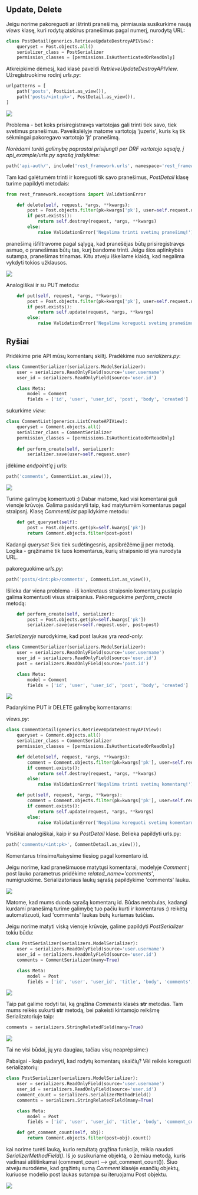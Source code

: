 ## Update, Delete

Jeigu norime pakoreguoti ar ištrinti pranešimą, pirmiausia susikurkime naują *views* klasę, kuri rodytų atskirus pranešimus pagal numerį, nurodytą URL:

```python
class PostDetail(generics.RetrieveUpdateDestroyAPIView):
    queryset = Post.objects.all()
    serializer_class = PostSerializer
    permission_classes = [permissions.IsAuthenticatedOrReadOnly]
```

Atkreipkime dėmesį, kad klasė paveldi *RetrieveUpdateDestroyAPIView*. Užregistruokime rodinį *urls.py*:

```python
urlpatterns = [
    path('posts', PostList.as_view()),
    path('posts/<int:pk>', PostDetail.as_view()),
]
```
![](delete_post1.png)

Problema - bet koks prisiregistravęs vartotojas gali trinti tiek savo, tiek svetimus pranešimus. Paveikslėlyje matome vartotoją 'juzeris', kuris ką tik sėkmingai pakoregavo vartotojo 'jt' pranešimą. 

*Norėdami turėti galimybę paprastai prisijungti per DRF vartotojo sąsają, į api_example/urls.py sąrašą įrašykime:*

```python
path('api-auth/', include('rest_framework.urls', namespace='rest_framework'))
```

Tam kad galėtumėm trinti ir koreguoti tik savo pranešimus, *PostDetail* klasę turime papildyti metodais:

```python
from rest_framework.exceptions import ValidationError

    def delete(self, request, *args, **kwargs):
        post = Post.objects.filter(pk=kwargs['pk'], user=self.request.user)
        if post.exists():
            return self.destroy(request, *args, **kwargs)
        else:
            raise ValidationError('Negalima trinti svetimų pranešimų!')
```

pranešimą išfiltravome pagal sąlygą, kad pranešėjas būtų prisiregistravęs asmuo, o pranešimas būtų tas, kurį bandome trinti. Jeigu šios aplinkybės sutampa, pranešimas trinamas. Kitu atveju iškeliame klaidą, kad negalima vykdyti tokios užklausos. 

![](negalima1.png)

Analogiškai ir su PUT metodu:

```python
    def put(self, request, *args, **kwargs):
        post = Post.objects.filter(pk=kwargs['pk'], user=self.request.user)
        if post.exists():
            return self.update(request, *args, **kwargs)
        else:
            raise ValidationError('Negalima koreguoti svetimų pranešimų!')
```

## Ryšiai

Pridėkime prie API mūsų komentarų skiltį. Pradėkime nuo *serializers.py*:

```python
class CommentSerializer(serializers.ModelSerializer):
    user = serializers.ReadOnlyField(source='user.username')
    user_id = serializers.ReadOnlyField(source='user.id')

    class Meta:
        model = Comment
        fields = ['id', 'user', 'user_id', 'post', 'body', 'created']
```

sukurkime *view*:

```python
class CommentList(generics.ListCreateAPIView):
    queryset = Comment.objects.all()
    serializer_class = CommentSerializer
    permission_classes = [permissions.IsAuthenticatedOrReadOnly]
    
    def perform_create(self, serializer):
        serializer.save(user=self.request.user)
```

įdėkime *endpoint'ą* į *urls*:

```python
path('comments', CommentList.as_view()),
```

![](comments1.png)

Turime galimybę komentuoti :)
Dabar matome, kad visi komentarai guli vienoje krūvoje. Galima pasidaryti taip, kad matytumėm komentarus pagal straipsnį. Klasę *CommentList* papildykime metodu:

```python
    def get_queryset(self):
        post = Post.objects.get(pk=self.kwargs['pk'])
        return Comment.objects.filter(post=post)
```
Kadangi *queryset* šiek tiek sudėtingesnis, apsibrėžėme jį per metodą. Logika - grąžiname tik tuos komentarus, kurių straipsnio id yra nurodyta URL.

pakoreguokime *urls.py*:

```python
path('posts/<int:pk>/comments', CommentList.as_view()),
```

Išlieka dar viena problema - iš konkretaus straipsnio komentarų puslapio galima komentuoti visus straipsnius. Pakoreguokime *perform_create* metodą:

```python
    def perform_create(self, serializer):
        post = Post.objects.get(pk=self.kwargs['pk'])
        serializer.save(user=self.request.user, post=post)
```

*Serializeryje* nurodykime, kad post laukas yra *read-only*:

```python
class CommentSerializer(serializers.ModelSerializer):
    user = serializers.ReadOnlyField(source='user.username')
    user_id = serializers.ReadOnlyField(source='user.id')
    post = serializers.ReadOnlyField(source='post.id')

    class Meta:
        model = Comment
        fields = ['id', 'user', 'user_id', 'post', 'body', 'created']
```

![](comments2.png)

Padarykime PUT ir DELETE galimybę komentarams:

*views.py*:

```python
class CommentDetail(generics.RetrieveUpdateDestroyAPIView):
    queryset = Comment.objects.all()
    serializer_class = CommentSerializer
    permission_classes = [permissions.IsAuthenticatedOrReadOnly]

    def delete(self, request, *args, **kwargs):
        comment = Comment.objects.filter(pk=kwargs['pk'], user=self.request.user)
        if comment.exists():
            return self.destroy(request, *args, **kwargs)
        else:
            raise ValidationError('Negalima trinti svetimų komentarų!')

    def put(self, request, *args, **kwargs):
        comment = Comment.objects.filter(pk=kwargs['pk'], user=self.request.user)
        if comment.exists():
            return self.update(request, *args, **kwargs)
        else:
            raise ValidationError('Negalima koreguoti svetimų komentarų!')
```

Visiškai analogiškai, kaip ir su *PostDetail* klase. Belieka papildyti urls.py:

```python
path('comments/<int:pk>', CommentDetail.as_view()),
```

Komentarus trinsime/taisysime tiesiog pagal komentaro id.

Jeigu norime, kad pranešimuose matytųsi komentarai, modelyje *Comment* į post lauko parametrus pridėkime *related_name='comments'*, numigruokime. Serializatoriaus laukų sąrašą papildykime 'comments' lauku.

![](comments3.png)

Matome, kad mums duoda sąrašą komentarų id. Būdas netobulas, kadangi kurdami pranešimą turime galimybę tuo pačiu kurti ir komentarus :) reikėtų automatizuoti, kad 'comments' laukas būtų kuriamas tuščias. 

Jeigu norime matyti viską vienoje krūvoje, galime papildyti *PostSerializer* tokiu būdu:

```python
class PostSerializer(serializers.ModelSerializer):
    user = serializers.ReadOnlyField(source='user.username')
    user_id = serializers.ReadOnlyField(source='user.id')
    comments = CommentSerializer(many=True)

    class Meta:
        model = Post
        fields = ['id', 'user', 'user_id', 'title', 'body', 'comments', 'created']
```

![](comments4.png)

Taip pat galime rodyti tai, ką grąžina *Comments* klasės __str__ metodas.
Tam mums reikės sukurti __str__ metodą, bei pakeisti kintamojo reikšmę Serializatoriuje taip:

```python
comments = serializers.StringRelatedField(many=True)
```

![](comments5.png)

Tai ne visi būdai, jų yra daugiau, tačiau visų neaprėpsime:)

Pabaigai - kaip padaryti, kad rodytų komentarų skaičių? Vėl reikės koreguoti serializatorių:

```python
class PostSerializer(serializers.ModelSerializer):
    user = serializers.ReadOnlyField(source='user.username')
    user_id = serializers.ReadOnlyField(source='user.id')
    comment_count = serializers.SerializerMethodField()
    comments = serializers.StringRelatedField(many=True)

    class Meta:
        model = Post
        fields = ['id', 'user', 'user_id', 'title', 'body', 'comment_count', 'comments', 'created']

    def get_comment_count(self, obj):
        return Comment.objects.filter(post=obj).count()
```
kai norime turėti lauką, kurio rezultatą grąžina funkcija, reikia naudoti *SerializerMethodField()*. Iš jo susikuriame objektą, o žemiau metodą, kuris vadinasi atititinkamai (comment_count --> get_comment_count()). Šiuo atveju nurodėme, kad grąžintų sumą *Comment* klasėje esančių objektų, kuriuose modelio post laukas sutampa su iteruojamu Post objektu.

![](count.png)








